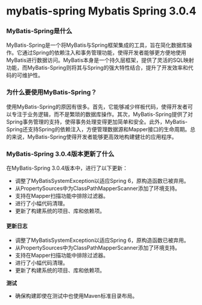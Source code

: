 # mybatis-spring Mybatis Spring 3.0.4
### MyBatis-Spring是什么

MyBatis-Spring是一个将MyBatis与Spring框架集成的工具，旨在简化数据库操作。它通过Spring的依赖注入和事务管理功能，使得开发者能够更方便地使用MyBatis进行数据访问。MyBatis本身是一个持久层框架，提供了灵活的SQL映射功能，而MyBatis-Spring则将其与Spring的强大特性结合，提升了开发效率和代码的可维护性。

### 为什么要使用MyBatis-Spring？

使用MyBatis-Spring的原因有很多。首先，它能够减少样板代码，使得开发者可以专注于业务逻辑，而不是繁琐的数据库操作。其次，MyBatis-Spring提供了对Spring事务管理的支持，使得事务处理变得更加简单和安全。此外，MyBatis-Spring还支持Spring的依赖注入，方便管理数据源和Mapper接口的生命周期。总的来说，MyBatis-Spring使得开发者能够更高效地构建健壮的应用程序。

### MyBatis-Spring 3.0.4版本更新了什么

在MyBatis-Spring 3.0.4版本中，进行了以下更新：

- 调整了MyBatisSystemException以适应Spring 6，原构造函数已被弃用。
- 从PropertySources中为ClassPathMapperScanner添加了环境支持。
- 支持在Mapper扫描功能中排除过滤器。
- 进行了小幅代码清理。
- 更新了构建系统的项目、库和依赖项。

#### 更新日志

- 调整了MyBatisSystemException以适应Spring 6，原构造函数已被弃用。
- 从PropertySources中为ClassPathMapperScanner添加了环境支持。
- 支持在Mapper扫描功能中排除过滤器。
- 进行了小幅代码清理。
- 更新了构建系统的项目、库和依赖项。

**测试**

- 确保构建即使在测试中也使用Maven标准目录布局。